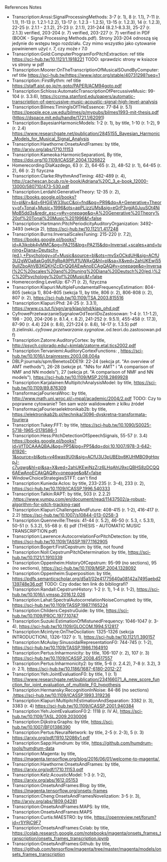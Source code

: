 References Notes

* Transcription:Anssi:SignalProcessingMethods: 3-7 (r. 1), 8 (r. 1.1), 7-11 (r. 1.1), 11-13 (r. 1.2.1-1.2.2), 13-17 (r. 1.2.3 - 1.2.5), 13-15 (r. 1.2.3), 14 (r. 1.2.3), 22-25 (r. 2.1.1 - 2.1.2), 21-23 (r. 2.1.1), 231-244 (8.2.1-8.3.3), 25-27 (r. 2.1.3) verified, 203-204 (r. 7) verified, 203-227 (r. 7) verified in PDF (BOOK - Signal Processing Methods.pdf). Strony 203-204 odnoszą się jedynie do wstępu tego rozdziału. Czy mimo wszystko jako cytowanie powinienem użyć r. 7, czy może r 7.0 
* Transcription:Gold:ComputerProgramForPitchExtraction: ref title https://sci-hub.tw/10.1121/1.1918221 TODO: sprawdzic strony w ksiazce vs strony w pdf
* Transcription:Moorer:OnTheTranscriptionOfMusicalSOundByComputer: ref title
https://sci-hub.tw/https://www.jstor.org/stable/40731298?seq=1
* Transcription::FirstRythm: ref title https://staff.aist.go.jp/m.goto/PAPER/ACM94goto.pdf
* Transcription:Schloss:AutomaticTranscriptionOfPercussiveMusic: 99-104 (r. 3.3.6), https://ccrma.stanford.edu/papers/automatic-transcription-of-percussive-music-acoustic-signal-high-level-analysis
* Transcription:Bilmes:TimingIsOfTHeEssence: 77-84 (r. 5.1) https://people.ece.uw.edu/bilmes/p/mypubs/bilmes1993-mit-thesis.pdf (https://dspace.mit.edu/handle/1721.1/62091)
* Transcription:BayesianHarmonicModels: 1-2 (r. 1), by title, 1-10 (r. 1-2), 9 (r. 2.4) https://www.researchgate.net/publication/2845155_Bayesian_Harmonic_Models_for_Musical_Signal_Analysis
* Transcription:Hawthorne:OnsetsAndFrames: by title, http://arxiv.org/abs/1710.11153
* Transcription:Kameoka:HarmonicSeparationL By title, https://doi.org/10.1109/ICASSP.2004.1326822
* Homerecording:DlaKazdego, 63 (r. 2), 64-65 (r. 2), 48-52 (r. 1), 64-65 (r. 2), 66 (r. 2) fizyczna
* Transcription:Clarke:RhythmAndTiming: 482-489 (r. 4), http://cachescan.bcub.ro/e-book/Adriana%20C_3_e-book_12000-13000/580710/473-530.pdf
* Transcription:Lerdahl:GenerativeTheory: 12-35 (r. 2), https://books.google.pl/books?hl=pl&lr=&id=6HGiEW33lucC&oi=fnd&pg=PR9&dq=A+Generative+Theory+of+Tonal+Music+1996&ots=apPLizzUMs&sig=eGrP3vgjA0JuuSOt4NiMpB5dd3s&redir_esc=y#v=onepage&q=A%20Generative%20Theory%20of%20Tonal%20Music%201996&f=false
* Transcription:Hartmann:PitchPeriodicityAuditoryOrganization: 3492-3493 (sekcja 2), https://sci-hub.tw/10.1121/1.417248
* Transcription:Burns:InversalScalesTuning: 215-220 (r. 7.2), https://books.google.pl/books?id=A3jkobk4yMMC&pg=PA215&lpg=PA215&dq=Inversal,+scales+and+tuning+Diana+Deutsch+(ed.),+Psychology+of+Music&source=bl&ots=mvSxOCkdUH&sig=ACfU3U2gWOa8akGg9UfgRqA9PfUf1UWAxQ&hl=pl&sa=X&ved=2ahUKEwj559uIlZboAhVB3KQKHZclDrQQ6AEwAnoECAgQAQ#v=onepage&q=Inversal%2C%20scales%20and%20tuning%20Diana%20Deutsch%20(ed.)%2C%20Psychology%20of%20Music&f=false
* Homerecording:LevelUp: 67-71 (r. 2), fizyczna
* Transcription:Klapuri:MultipleFundamentalFrequencyEstimation: 804-805 (sekcja 1), 804–805 (sekcja 1), by title, 806 (r. 2), 806-808 (r. 2), 807 (r. 2), https://sci-hub.tw/10.1109/TSA.2003.815516
* Transcription:Klapuri:Phd: 24-25 (r. 3.3.1), https://www.cs.tut.fi/sgn/arg/klap/phd/klap_phd.pdf
* CyfrowePrzetwarzanieSygnalowOdTeoriiDoZastosowan: 1-4 (r. 1.1-1.2), 198 - 200, 204-206  (r. 8.1.4, r. 8.2), 241-252 (r. 9.5.1), 455-458 (r. 17.3), 87-90 (r. 4.4) 224 (r. 8.6), 221-224 (r. 8.6), 14-17 (r. 1.3.5) pdf (t.zielinski._.cyfrowe.przetwarzanie.sygnalow._.od.teori.do.zastosowan.pdf)
* Transcription:Zatorre:AuditoryCortex: by title, http://psych.colorado.edu/~kimlab/zatorre.etal.tics2002.pdf
* Transcription:Tervaniemi:AuditoryCortexFunctions: , https://sci-hub.tw/10.1016/j.brainresrev.2003.08.004a
* DBLP:journals/spm/BenetosDDE19: 22-24 (sekcja pt. "An overview of AMT methods"), 26-28 (sekcje pt. "NNs for AMT" i "A comparison of NMF and NN models"), 27 (sekcja pt. "A comparison of NMF and NN models"), https://sci-hub.tw/10.1109/MSP.2018.2869928
* Transcription:Karjalainen:MultipitchAnalysisModel: by title, https://sci-hub.tw/10.1109/89.876309
* TransformacjaFourieraWroc: by title, http://www.math.uni.wroc.pl/~mpal/academic/2004/2.pdf TODO: Czy to poprawne cytowanie? Ten sam wzór walidowałem z kilku źródeł
* TransformacjaFourieraelektronikab2b: by title, https://elektronikab2b.pl/technika/3096-dyskretna-transformata-fouriera
* Transcription:Tukey:FFT: by title, https://sci-hub.tw/10.1090/S0025-5718-1965-0178586-1
* Transcription:Hess:PitchDetectionOfSpeechSignals, 55-57 (r. 3.4) https://books.google.pl/books?id=VfT0CAAAQBAJ&pg=PP5&lpg=PP5&dq=doi:10.1007/978-3-642-81926-1&source=bl&ots=v46was9U0t&sig=ACfU3U3pUBEbv8KUHMBO9gHqvpJ-c7ugwg&hl=pl&sa=X&ved=2ahUKEwiNzZrz6LHqAhU9xcQBHS8zDCQQ6AEwAnoECAkQAQ#v=onepage&q&f=false
* WindowChoiceStrategiesSTFT: can't find
* Transcription:Kunieda:Aclos: by title, 233-235 (r. 3-4), 233 (r. 2), https://sci-hub.tw/10.1109/ICASSP.1996.540333
* Transcription:Talkin:RAPT: by title, 503 (r. 2.2.2) ,https://www.yumpu.com/en/document/read/11437502/a-robust-algorithm-for-pitch-tracking-rapt
* Transcription:Klapuri:ChallengesAndFuture: 408-415 (r. 1-2), 416-417 (r. 2.2) https://sci-hub.tw/10.1007/s10844-013-0258-3
* Transcription:Quenneville:Thesis: 41-44 (r. 5.2), 46-50 (r. 5.3, r. 5.3.1), 50-51 (r. 5.3.2), 55-68 (r. 6) pdf (THESIS - AUTOMATIC MUSIC TRANSCRIPTION.pdf)
* Transcription:Lawrence:AutocorrelationForPitchDetection: by title, https://sci-hub.tw/10.1109/TASSP.1977.1162905
* Transcription:Bogert:FirstCepstrum: by title, not found
* Transcription:Noll:CepstrumPitchDetermination: by title, https://sci-hub.tw/10.1121/1.1910339
* Transcription:Oppenheim:HistoryOfCepstrum: 95-99 (no sections), 95 (no sections), https://sci-hub.tw/10.1109/MSP.2004.1328092
* Transcription:Oppenheim:Superposition: by title, https://pdfs.semanticscholar.org/d5a1/02e41775640a08142a7495aebd2139748e36.pdf TODO: Czy dodac ten link do bibliografi?
* Transcription:Randall:CepstrumHistory: 1-2 (r. 1), 1-4 (r. 1-2), https://sci-hub.tw/10.1016/j.ymssp.2016.12.026
* Transcription:Lahat:SpectralAutocorrelationNoiseCorrupted: by title, https://sci-hub.tw/10.1109/TASSP.1987.1165224
* Transcription:Childers:CepstruGuide: by title, https://sci-hub.tw/10.1109/PROC.1977.10747
* Transcription:Suzuki:EstimationOfMistunedFrequency: 1046-1047 (r. 3-4), https://sci-hub.tw/10.1109/GLOCOM.1994.512817
* Transcription:Mcintyre:OnTheOscilation: 1325-1326 (sekcja INTRODUCTION), 1326-1327 (r. 1), https://sci-hub.tw/10.1121/1.390157
* Transcription:McAulay:SinusoidalRepresentationF0: 744-745 (r. 1-2), https://sci-hub.tw/10.1109/TASSP.1986.1164910
* Transcription:Pertus:Inharmonicity: by title, 106-107 (r. 2), 107 (r. 3) https://sci-hub.tw/10.1109/ICASSP.2008.4517557
* Transcription:Pertus:Inharmonicity2: by title, 5-6 (r. 2.4.2), 7-8 (r. 3.2), 3 (r. 2.1), https://sci-hub.tw/10.1186/1687-6180-2012-27
* Transcription:Yeh:JointEvaluationF0: by title, 1 (r. 1) https://www.researchgate.net/publication/234166071_A_new_score_function_for_joint_evaluation_of_multiple_F0_hypothesis
* Transcription:Hermansky:RecognitionInNoise: 84-86 (no sections) ,https://sci-hub.tw/10.1109/ICASSP.1993.319236
* Transcription:Klapuri:MultipitchEstimationAndSeparation: 3382 (r. 3), 3383 (r. 4) https://sci-hub.tw/10.1109/ICASSP.2001.940384
* Transcription:Yeh:JointEvaluationF0:2: 1118 (r. IV A), https://sci-hub.tw/10.1109/TASL.2009.2030006
* Transcription:Dijkstra:Graphs: by title, https://sci-hub.tw/10.1007/BF01386390
* Transcription:Pertus:NeuralNetwork: by title, 2-5 (r. 2-3), 5 (r. 3) https://arxiv.org/pdf/1910.12086v1.pdf
* Transcription:Sapp:Humdrum: by title, https://github.com/humdrum-tools/humdrum-data
* Transcription:Magenta: by title, https://magenta.tensorflow.org/blog/2016/06/01/welcome-to-magenta/,
* Transcription:Hawthorne:OnsetsAndFrames: by title, https://arxiv.org/pdf/1710.11153.pdf
* Transcription:Kelz:AcousticModel: 1-3 (r. 1-2), https://arxiv.org/abs/1612.05153
* Transcription:OnsetsAndFrames:Blog: by title, https://magenta.tensorflow.org/onsets-frames
* Transcription:Cheng:OnsetsAndFramesNovelization: 3-5 (r. 3), http://arxiv.org/abs/1809.04281
* Transcription:OnsetsAndFrames:MAPS: by title, Transcription:OnsetsAndFrames:MAPS
* Transcription:Curtis:MAESTRO: by title, https://openreview.net/forum?id=r1lYRjC9F7
* Transcription:OnsetsAndFrames:Colab: by title, https://colab.research.google.com/notebooks/magenta/onsets_frames_transcription/onsets_frames_transcription.ipynb
* Transcription:OnsetsAndFrames:Github: by title, https://github.com/tensorflow/magenta/tree/master/magenta/models/onsets_frames_transcription